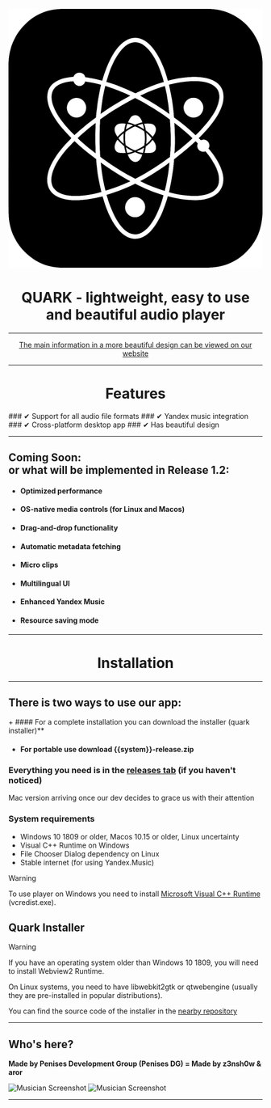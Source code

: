 <p align="center">  
  <img width="512" height="512" src="https://raw.githubusercontent.com/z3nsh0w/QUARK/refs/heads/main/assets/icon512.png">  
</p>  

<h1 align="center" >  
  QUARK - lightweight, easy to use and beautiful audio player   
</h1>  

---

<div align="center">
  <a href="https://quarkaudio.github.io/">
    The main information in a more beautiful design can be viewed on our website
  </a>
</div>  

---
<h1 align="center">Features</h1>  
### ✔ Support for all audio file formats
### ✔ Yandex music integration
### ✔ Cross-platform desktop app
### ✔ Has beautiful design

---  
 
## Coming Soon:  <br>or what will be implemented in Release 1.2:  

 + #### **Optimized performance**  
 + #### **OS-native media controls (for Linux and Macos)**  
 + #### **Drag-and-drop functionality**  
 + #### **Automatic metadata fetching**
 + #### **Micro clips**  
 + #### **Multilingual UI**
 + #### **Enhanced Yandex Music**  
 + #### **Resource saving mode**

---

<h1 align="center">Installation</h1>  

---
<h2 align="left">There is two ways to use our app:</h2>
 + #### For a complete installation you can download the installer (quark installer)** 

 + #### For portable use download {{system}}-release.zip  

### Everything you need is in the [releases tab](https://github.com/z3nsh0w/QUARK/releases) (if you haven't noticed)

Mac version arriving once our dev decides to grace us with their attention 

### System requirements  
 + Windows 10 1809 or older, Macos 10.15 or older, Linux uncertainty
 + Visual C++ Runtime on Windows  
 + File Chooser Dialog dependency on Linux
 + Stable internet (for using Yandex.Music)

 > [!WARNING]
 > To use player on Windows you need to install [Microsoft Visual C++ Runtime](https://aka.ms/vs/17/release/vc_redist.x64.exe) (vcredist.exe).  

<h2 align="left">Quark Installer</h2>

 > [!WARNING]  
 > If you have an operating system older than Windows 10 1809, you will need to install Webview2 Runtime.
 > 
 > On Linux systems, you need to have libwebkit2gtk or qtwebengine (usually they are pre-installed in popular distributions).  

  You can find the source code of the installer in the [nearby repository](https://github.com/z3nsh0w/quark-installer/)

---

## Who's here?
**Made by Penises Development Group (Penises DG) = Made by z3nsh0w & aror**
  
![Musician Screenshot](appphoto.png)
![Musician Screenshot](appphoto1.png)

---
